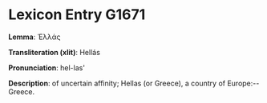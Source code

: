 # Lexicon Entry G1671

**Lemma**: Ἑλλάς

**Transliteration (xlit)**: Hellás

**Pronunciation**: hel-las'

**Description**:
of uncertain affinity; Hellas (or Greece), a country of Europe:--Greece.
